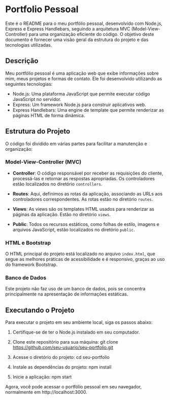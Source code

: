 # Portfolio Pessoal

Este é o README para o meu portfólio pessoal, desenvolvido com Node.js, Express e Express Handlebars, seguindo a arquitetura MVC (Model-View-Controller) para uma organização eficiente do código. O objetivo deste documento é fornecer uma visão geral da estrutura do projeto e das tecnologias utilizadas.

## Descrição

Meu portfólio pessoal é uma aplicação web que exibe informações sobre mim, meus projetos e formas de contato. Ele foi desenvolvido utilizando as seguintes tecnologias:

- Node.js: Uma plataforma JavaScript que permite executar código JavaScript no servidor.
- Express: Um framework Node.js para construir aplicativos web.
- Express Handlebars: Uma engine de template que permite renderizar as páginas HTML de forma dinâmica.

## Estrutura do Projeto

O código foi dividido em várias partes para facilitar a manutenção e organização:

### Model-View-Controller (MVC)

- **Controller**: O código responsável por receber as requisições do cliente, processá-las e retornar as respostas apropriadas. Os controladores estão localizados no diretório `controllers`.

- **Routes**: Aqui, definimos as rotas da aplicação, associando as URLs aos controladores correspondentes. As rotas estão no diretório `routes`.

- **Views**: As views são os templates HTML usados para renderizar as páginas da aplicação. Estão no diretório `views`.

- **Public**: Todos os recursos estáticos, como folhas de estilo, imagens e arquivos JavaScript, estão localizados no diretório `public`.

### HTML e Bootstrap

O HTML principal do projeto está localizado no arquivo `index.html`, que segue as melhores práticas de acessibilidade e é responsivo, graças ao uso do framework Bootstrap.

### Banco de Dados

Este projeto não faz uso de um banco de dados, pois se concentra principalmente na apresentação de informações estáticas.

## Executando o Projeto

Para executar o projeto em seu ambiente local, siga os passos abaixo:

1. Certifique-se de ter o Node.js instalado em seu computador.

2. Clone este repositório para sua máquina:
   git clone https://github.com/seu-usuario/seu-portfolio.git
   
3. Acesse o diretório do projeto:
  cd seu-portfolio

5. Instale as dependências do projeto:
  npm install

6. Inicie a aplicação:
  npm start

Agora, você pode acessar o portfólio pessoal em seu navegador, normalmente em http://localhost:3000.
